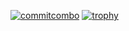 [![commitcombo](http://commitcombo.com/get?user={RiGun-k}&theme={theme})](https://github.com/devxb/RiGun-k)
[![trophy](https://github-profile-trophy.vercel.app/?username=RiGun-k&theme=onedark)](https://github.com/ryo-ma/github-profile-trophy)
